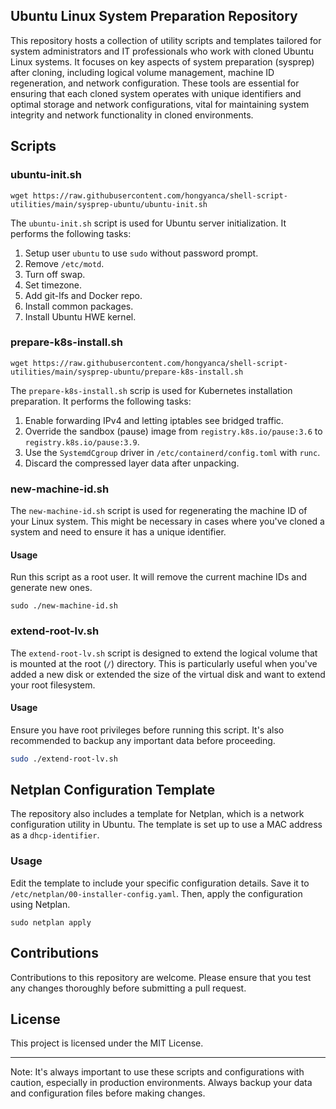 ## Ubuntu Linux System Preparation Repository

This repository hosts a collection of utility scripts and templates tailored for system administrators and IT professionals who work with cloned Ubuntu Linux systems. It focuses on key aspects of system preparation (sysprep) after cloning, including logical volume management, machine ID regeneration, and network configuration. These tools are essential for ensuring that each cloned system operates with unique identifiers and optimal storage and network configurations, vital for maintaining system integrity and network functionality in cloned environments.



## Scripts

### ubuntu-init.sh

```shell
wget https://raw.githubusercontent.com/hongyanca/shell-script-utilities/main/sysprep-ubuntu/ubuntu-init.sh
```

The `ubuntu-init.sh` script is used for Ubuntu server initialization. It performs the following tasks:

1. Setup user `ubuntu` to use `sudo` without password prompt.
2. Remove `/etc/motd`.
3. Turn off swap.
4. Set timezone.
5. Add git-lfs and Docker repo.
6. Install common packages.
7. Install Ubuntu HWE kernel.

### prepare-k8s-install.sh

```
wget https://raw.githubusercontent.com/hongyanca/shell-script-utilities/main/sysprep-ubuntu/prepare-k8s-install.sh
```



The `prepare-k8s-install.sh` scrip is used for Kubernetes installation preparation. It performs the following tasks:

1. Enable forwarding IPv4 and letting iptables see bridged traffic.
2. Override the sandbox (pause) image from `registry.k8s.io/pause:3.6` to `registry.k8s.io/pause:3.9`.
3. Use the `SystemdCgroup` driver in `/etc/containerd/config.toml` with `runc`.
4. Discard the compressed layer data after unpacking.

### new-machine-id.sh

The `new-machine-id.sh` script is used for regenerating the machine ID of your Linux system. This might be necessary in cases where you've cloned a system and need to ensure it has a unique identifier.

#### Usage

Run this script as a root user. It will remove the current machine IDs and generate new ones.

```
sudo ./new-machine-id.sh
```

### extend-root-lv.sh

The `extend-root-lv.sh` script is designed to extend the logical volume that is mounted at the root (`/`) directory. This is particularly useful when you've added a new disk or extended the size of the virtual disk and want to extend your root filesystem.

#### Usage

Ensure you have root privileges before running this script. It's also recommended to backup any important data before proceeding.

```bash
sudo ./extend-root-lv.sh
```



## Netplan Configuration Template

The repository also includes a template for Netplan, which is a network configuration utility in Ubuntu. The template is set up to use a MAC address as a `dhcp-identifier`. 

### Usage

Edit the template to include your specific configuration details. Save it to `/etc/netplan/00-installer-config.yaml`. Then, apply the configuration using Netplan.

```
sudo netplan apply
```



## Contributions

Contributions to this repository are welcome. Please ensure that you test any changes thoroughly before submitting a pull request.



## License

This project is licensed under the MIT License.

------

Note: It's always important to use these scripts and configurations with caution, especially in production environments. Always backup your data and configuration files before making changes.